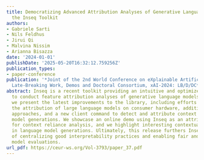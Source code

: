 ```yaml
---
title: Democratizing Advanced Attribution Analyses of Generative Language Models with
  the Inseq Toolkit
authors:
- Gabriele Sarti
- Nils Feldhus
- Jirui Qi
- Malvina Nissim
- Arianna Bisazza
date: '2024-01-01'
publishDate: '2025-05-20T16:32:12.759256Z'
publication_types:
- paper-conference
publication: '*Joint of the 2nd World Conference on eXplainable Artificial Intelligence
  Late-Breaking Work, Demos and Doctoral Consortium, xAI-2024: LB/D/DC*'
abstract: Inseq is a recent toolkit providing an intuitive and optimized interface
  to conduct feature attribution analyses of generative language models. In this work,
  we present the latest improvements to the library, including efforts to simplify
  the attribution of large language models on consumer hardware, additional attribution
  approaches, and a new client command to detect and attribute context usage in language
  model generations. We showcase an online demo using Inseq as an attribution backbone
  for context reliance analysis, and we highlight interesting contextual patterns
  in language model generations. Ultimately, this release furthers Inseq’s mission
  of centralizing good interpretability practices and enabling fair and reproducible
  model evaluations.
url_pdf: https://ceur-ws.org/Vol-3793/paper_37.pdf
---
```

